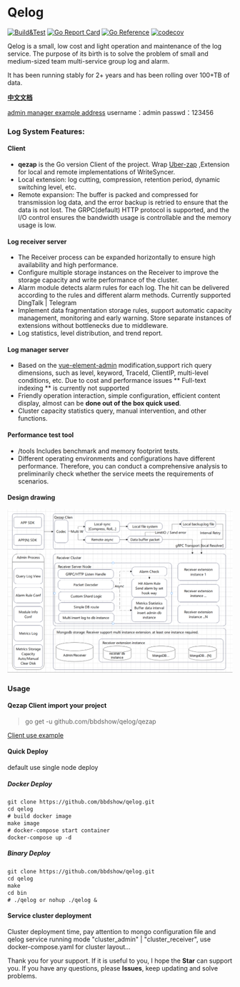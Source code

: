 # Qelog
[![Build&Test](https://github.com/bbdshow/qelog/actions/workflows/tests.yaml/badge.svg)](https://github.com/bbdshow/qelog/actions/workflows/tests.yaml)
[![Go Report Card](https://goreportcard.com/badge/github.com/bbdshow/qelog)](https://goreportcard.com/report/github.com/bbdshow/qelog)
[![Go Reference](https://pkg.go.dev/badge/github.com/bbdshow/qelog/qezap.svg)](https://pkg.go.dev/github.com/bbdshow/qelog/qezap)
[![codecov](https://codecov.io/gh/bbdshow/qelog/branch/main/graph/badge.svg?token=Fqaz5qvx2Q)](https://codecov.io/gh/bbdshow/qelog)

Qelog is a small, low cost and light operation and maintenance of the log service. The purpose of its birth is to solve the problem of small and medium-sized team multi-service group log and alarm.

It has been running stably for 2+ years and has been rolling over 100+TB of data.

**[中文文档](./docs/README_CH.md)**

[admin manager example address](https://qelogdemo.bbdshow.top/admin)  username：admin passwd：123456

### Log System Features:

#### Client
- **qezap** is the Go version Client of the project. Wrap [Uber-zap](https://github.com/uber-go/zap) ,Extension for local and remote implementations of WriteSyncer.
- Local extension: log cutting, compression, retention period, dynamic switching level, etc.
- Remote expansion: The buffer is packed and compressed for transmission log data, and the error backup is retried to ensure that the data is not lost. 
The GRPC(default) HTTP protocol is supported, and the I/O control ensures the bandwidth usage is controllable and the memory usage is low.

#### Log receiver server
- The Receiver process can be expanded horizontally to ensure high availability and high performance.
- Configure multiple storage instances on the Receiver to improve the storage capacity and write performance of the cluster.
- Alarm module detects alarm rules for each log. The hit can be delivered according to the rules and different alarm methods. Currently supported DingTalk | Telegram
- Implement data fragmentation storage rules, support automatic capacity management, monitoring and early warning. Store separate instances of extensions without bottlenecks due to middleware.
- Log statistics, level distribution, and trend report.

#### Log manager server
- Based on the [vue-element-admin](https://github.com/PanJiaChen/vue-element-admin) modification,support rich query dimensions, such as level, keyword, TraceId, ClientIP, multi-level conditions, etc. 
Due to cost and performance issues ** Full-text indexing ** is currently not supported
- Friendly operation interaction, simple configuration, efficient content display, almost can be **done out of the box quick used**.
- Cluster capacity statistics query, manual intervention, and other functions.

#### Performance test tool

- /tools Includes benchmark and memory footprint tests.
- Different operating environments and configurations have different performance. Therefore, you can conduct a comprehensive analysis to preliminarily check whether the service meets the requirements of scenarios.

#### Design drawing

![Design drawing](./docs/qelog_design.png)

### Usage

#### Qezap Client import your project

> go get -u github.com/bbdshow/qelog/qezap

[Client use example](./qezap/example/main.go)


#### Quick Deploy
default use single node deploy
##### Docker Deploy

```shell
git clone https://github.com/bbdshow/qelog.git
cd qelog
# build docker image
make image
# docker-compose start container
docker-compose up -d
```

##### Binary Deploy

```shell
git clone https://github.com/bbdshow/qelog.git
cd qelog
make
cd bin
# ./qelog or nohup ./qelog &
```

#### Service cluster deployment
Cluster deployment time, pay attention to mongo configuration file and qelog service running mode "cluster_admin" | "cluster_receiver", use docker-compose.yaml for cluster layout...

Thank you for your support. If it is useful to you, I hope the **Star** can support you. If you have any questions, please **Issues**, keep updating and solve problems.

